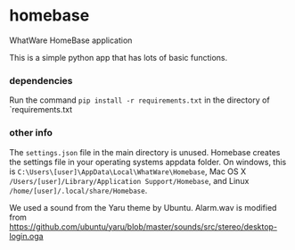 # homebase
WhatWare HomeBase application

This is a simple python app that has lots of basic functions.

### dependencies

Run the command `pip install -r requirements.txt` in the directory of `requirements.txt

### other info

The `settings.json` file in the main directory is unused. Homebase creates the settings file in your operating systems appdata folder. On windows, this is `C:\Users\[user]\AppData\Local\WhatWare\Homebase`, Mac OS X `/Users/[user]/Library/Application Support/Homebase`, and Linux `/home/[user]/.local/share/Homebase`.

We used a sound from the Yaru theme by Ubuntu. Alarm.wav is modified from https://github.com/ubuntu/yaru/blob/master/sounds/src/stereo/desktop-login.oga
